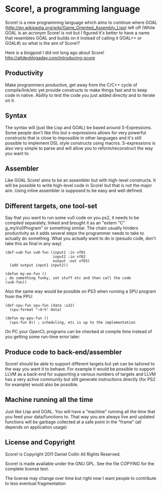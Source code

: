 Score!, a programming language
=============================================================================

Score! is a new programming language which aims to continue where GOAL (http://en.wikipedia.org/wiki/Game_Oriented_Assembly_Lisp) 
left off (While GOAL is an acronym Score! is not but I figured it's better to have a name that 
resembles GOAL and builds on it instead of calling it GOAL++ or GOAL#) so what is the aim of Score!?

Here is a blogpost I did not long ago about Score! http://altdevblogaday.com/introducing-score

Productivity
------------

Make programmers productive, get away from the C/C++ cycle of compile/link/etc yet provide constructs 
to make things fast and to keep code in native. Ability to test the code you just added directly and to iterate on it.

Syntax
------

The syntax will (just like Lisp and GOAL) be based around S-Expressions. Some people don't 
like this but s-expressions allows for very powerful constructs that is close to impossible 
in other languages and it's still possible to implement DSL style constructs using macros. 
S-expressions is also very simple to parse and will allow you to reform/reconstruct the way you want to.

Assembler
---------

Like GOAL Score! aims to be an assembler but with high-level constructs. 
It will be possible to write high-level code in Score! but that is not the major aim. 
Using inline assembler is supposed to be easy and well defined.

Different targets, one tool-set
-------------------------------

Say that you want to run some vu0 code on you ps2, it needs to be compiled separately, 
linked and brought it as an "extern "C" g_myVu0Program" or something similar. 
The chain usually hinders productivity as it adds several steps the programmer needs 
to take to actually do something. What you actually want to do is 
(pesudo code, don't take this as final in any way)

	(def-vu0-fun vu0-fun (input1 :in vf01                      
   	                      input2 :in vf02                      
   	                      output :out vf03)  
  	  (add output input1 input2))

	(defun my-ee-fun ()  
  	; do something funky, set stuff etc and then call the code  
  	(vu0-fun))

Also the same way would be possible on PS3 when running a SPU program from the PPU:

	(def-spu-fun spu-fun (data :u32)  
  	  (spu-format "~d~%" data)

	(defun my-ppu-fun ()  
  	  (spu-fun 0)) ; scheduling, etc is up to the implementation

On PC your OpenCL programs can be checked at compile time instead 
of you getting some run-time error later.

Produce code to back-end/assembler
----------------------------------

Score! should be able to support different targets but yet can be tailored to 
the way you want it to behave. For example it would be possible to support LLVM 
as a back-end for supporting a various numbers of targets and LLVM has a very 
active community but still generate instructions directly (for PS2 for example) 
would also be possible.

Machine running all the time
----------------------------

Just like Lisp and GOAL. You will have a "machine" running all the time that 
you feed your data/functions to. That way you are always live and updated functions 
will be garbage collected at a safe point in the "frame" (all depends on application usage)

License and Copyright
---------------------

Score! is Copyright 2011 Daniel Collin All Rights Reserved.

Score! is made available under the GNU GPL. See the file COPYING for the
complete license text.

The license may change over time but right now I want people to contribute to less eventual fragmentation

